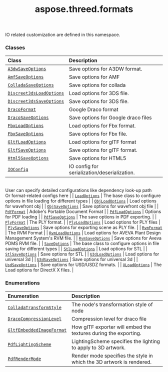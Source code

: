 ﻿---
title: aspose.threed.formats
second_title: Aspose.3D for Python via .NET API References
description: 
type: docs
weight: 10
url: /python-net/aspose.threed.formats/
is_root: false
---

IO related customization are defined in this namespace.

### Classes
| Class | Description |
| :- | :- |
| [`A3dwSaveOptions`](/3d/python-net/aspose.threed.formats/a3dwsaveoptions) | Save options for A3DW format. |
| [`AmfSaveOptions`](/3d/python-net/aspose.threed.formats/amfsaveoptions) | Save options for AMF |
| [`ColladaSaveOptions`](/3d/python-net/aspose.threed.formats/colladasaveoptions) | Save options for collada |
| [`Discreet3dsLoadOptions`](/3d/python-net/aspose.threed.formats/discreet3dsloadoptions) | Load options for 3DS file. |
| [`Discreet3dsSaveOptions`](/3d/python-net/aspose.threed.formats/discreet3dssaveoptions) | Save options for 3DS file. |
| [`DracoFormat`](/3d/python-net/aspose.threed.formats/dracoformat) | Google Draco format |
| [`DracoSaveOptions`](/3d/python-net/aspose.threed.formats/dracosaveoptions) | Save options for Google draco files |
| [`FbxLoadOptions`](/3d/python-net/aspose.threed.formats/fbxloadoptions) | Load options for Fbx format. |
| [`FbxSaveOptions`](/3d/python-net/aspose.threed.formats/fbxsaveoptions) | Save options for Fbx file. |
| [`GltfLoadOptions`](/3d/python-net/aspose.threed.formats/gltfloadoptions) | Load options for glTF format |
| [`GltfSaveOptions`](/3d/python-net/aspose.threed.formats/gltfsaveoptions) | Save options for glTF format. |
| [`Html5SaveOptions`](/3d/python-net/aspose.threed.formats/html5saveoptions) | Save options for HTML5 |
| [`IOConfig`](/3d/python-net/aspose.threed.formats/ioconfig) | IO config for serialization/deserialization.<br/>User can specify detailed configurations like dependency look-up path<br/>Or format-related configs here |
| [`LoadOptions`](/3d/python-net/aspose.threed.formats/loadoptions) | The base class to configure options in file loading for different types |
| [`ObjLoadOptions`](/3d/python-net/aspose.threed.formats/objloadoptions) | Load options for wavefront obj |
| [`ObjSaveOptions`](/3d/python-net/aspose.threed.formats/objsaveoptions) | Save options for wavefront obj file |
| [`PdfFormat`](/3d/python-net/aspose.threed.formats/pdfformat) | Adobe's Portable Document Format |
| [`PdfLoadOptions`](/3d/python-net/aspose.threed.formats/pdfloadoptions) | Options for PDF loading |
| [`PdfSaveOptions`](/3d/python-net/aspose.threed.formats/pdfsaveoptions) | The save options in PDF exporting. |
| [`PlyFormat`](/3d/python-net/aspose.threed.formats/plyformat) | The PLY format. |
| [`PlyLoadOptions`](/3d/python-net/aspose.threed.formats/plyloadoptions) | Load options for PLY files |
| [`PlySaveOptions`](/3d/python-net/aspose.threed.formats/plysaveoptions) | Save options for exporting scene as PLY file. |
| [`RvmFormat`](/3d/python-net/aspose.threed.formats/rvmformat) | The RVM Format |
| [`RvmLoadOptions`](/3d/python-net/aspose.threed.formats/rvmloadoptions) | Load options for AVEVA Plant Design Management System's RVM file. |
| [`RvmSaveOptions`](/3d/python-net/aspose.threed.formats/rvmsaveoptions) | Save options for Aveva PDMS RVM file. |
| [`SaveOptions`](/3d/python-net/aspose.threed.formats/saveoptions) | The base class to configure options in file saving for different types |
| [`StlLoadOptions`](/3d/python-net/aspose.threed.formats/stlloadoptions) | Load options for STL |
| [`StlSaveOptions`](/3d/python-net/aspose.threed.formats/stlsaveoptions) | Save options for STL |
| [`U3dLoadOptions`](/3d/python-net/aspose.threed.formats/u3dloadoptions) | Load options for universal 3d |
| [`U3dSaveOptions`](/3d/python-net/aspose.threed.formats/u3dsaveoptions) | Save options for universal 3d |
| [`UsdSaveOptions`](/3d/python-net/aspose.threed.formats/usdsaveoptions) | Save options for USD/USDZ formats. |
| [`XLoadOptions`](/3d/python-net/aspose.threed.formats/xloadoptions) | The Load options for DirectX X files. |


### Enumerations
| Enumeration | Description |
| :- | :- |
| [`ColladaTransformStyle`](/3d/python-net/aspose.threed.formats/colladatransformstyle) | The node's transformation style of node |
| [`DracoCompressionLevel`](/3d/python-net/aspose.threed.formats/dracocompressionlevel) | Compression level for draco file |
| [`GltfEmbeddedImageFormat`](/3d/python-net/aspose.threed.formats/gltfembeddedimageformat) | How glTF exporter will embed the textures during the exporting. |
| [`PdfLightingScheme`](/3d/python-net/aspose.threed.formats/pdflightingscheme) | LightingScheme specifies the lighting to apply to 3D artwork. |
| [`PdfRenderMode`](/3d/python-net/aspose.threed.formats/pdfrendermode) | Render mode specifies the style in which the 3D artwork is rendered. |


